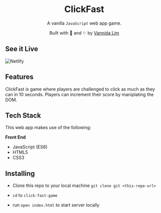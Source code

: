 <h1 align="center"> ClickFast </h1>
<p align="center">
A vanilla <code>JavaScript</code> web app game. 
</p>
<p align="center">
Built with 💖 and ✨ by <a href='https://github.com/vannida-lim'>Vannida
Lim</a>
</p>

**See it Live** 
------------
![Netlify](https://click-fast-game.netlify.app/)

**Features**
------------

ClickFast is game where players are challenged to click as much as they can in 10 seconds. Players can increment their score by maniplating the DOM. 

**Tech Stack**
--------------

This web app makes use of the following:

**Front End**

-   JavaScript (ES6)
-   HTML5 
-   CSS3

**Installing**
--------------
-   Clone this repo to your local machine `git clone git <this-repo-url>`

-   `cd`  to `click-fast-game`

-   run  `open index.html` to start server locally
